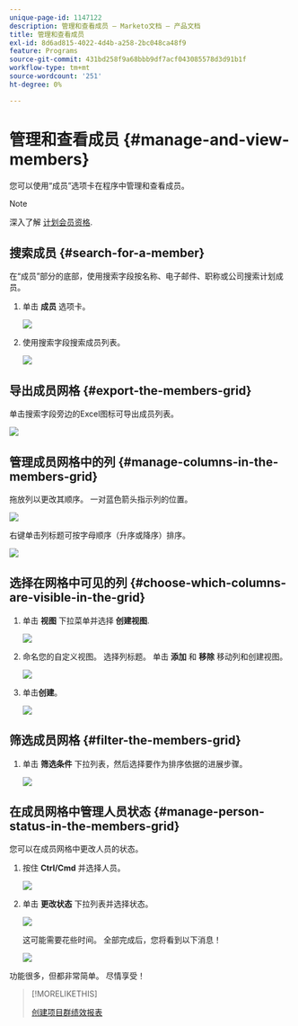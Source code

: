 ```yaml
---
unique-page-id: 1147122
description: 管理和查看成员 — Marketo文档 — 产品文档
title: 管理和查看成员
exl-id: 8d6ad815-4022-4d4b-a258-2bc048ca48f9
feature: Programs
source-git-commit: 431bd258f9a68bbb9df7acf043085578d3d91b1f
workflow-type: tm+mt
source-wordcount: '251'
ht-degree: 0%

---
```


# 管理和查看成员 {#manage-and-view-members}

您可以使用“成员”选项卡在程序中管理和查看成员。

>[!NOTE]
>
>深入了解 [计划会员资格](/help/marketo/product-docs/core-marketo-concepts/programs/creating-programs/understanding-program-membership.md).

## 搜索成员 {#search-for-a-member}

在“成员”部分的底部，使用搜索字段按名称、电子邮件、职称或公司搜索计划成员。

1. 单击 **成员** 选项卡。

   ![](assets/image2014-10-1-16-3a0-3a29.png)

1. 使用搜索字段搜索成员列表。

   ![](assets/image2014-10-1-16-3a7-3a20.png)

## 导出成员网格 {#export-the-members-grid}

单击搜索字段旁边的Excel图标可导出成员列表。

![](assets/image2014-10-1-16-3a9-3a55.png)

## 管理成员网格中的列 {#manage-columns-in-the-members-grid}

拖放列以更改其顺序。 一对蓝色箭头指示列的位置。

![](assets/image2014-10-1-16-3a25-3a30.png)

右键单击列标题可按字母顺序（升序或降序）排序。

![](assets/image2014-10-1-17-3a3-3a28.png)

## 选择在网格中可见的列 {#choose-which-columns-are-visible-in-the-grid}

1. 单击 **视图** 下拉菜单并选择 **创建视图**.

   ![](assets/image2014-10-1-16-3a32-3a43.png)

1. 命名您的自定义视图。 选择列标题。 单击 **添加** 和 **移除** 移动列和创建视图。

   ![](assets/image2014-10-1-16-3a36-3a52.png)

1. 单击&#x200B;**创建**。

   ![](assets/image2014-10-1-16-3a38-3a7.png)

## 筛选成员网格  {#filter-the-members-grid}

1. 单击 **筛选条件** 下拉列表，然后选择要作为排序依据的进展步骤。

   ![](assets/image2014-10-1-16-3a42-3a4.png)

## 在成员网格中管理人员状态 {#manage-person-status-in-the-members-grid}

您可以在成员网格中更改人员的状态。

1. 按住 **Ctrl/Cmd** 并选择人员。

   ![](assets/image2014-10-1-16-3a44-3a27.png)

1. 单击 **更改状态** 下拉列表并选择状态。

   ![](assets/image2014-10-1-16-3a47-3a45.png)

   这可能需要花些时间。 全部完成后，您将看到以下消息！

   ![](assets/changestatusconfirm.png)

功能很多，但都非常简单。 尽情享受！

>[!MORELIKETHIS]
>
>[创建项目群绩效报表](/help/marketo/product-docs/core-marketo-concepts/programs/program-performance-report/create-a-program-performance-report.md)
